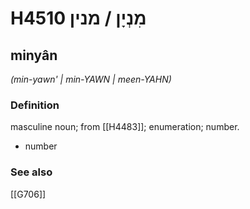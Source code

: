 # H4510 מִנְיָן / מנין

## minyân

_(min-yawn' | min-YAWN | meen-YAHN)_

### Definition

masculine noun; from [[H4483]]; enumeration; number.

- number
### See also

[[G706]]

